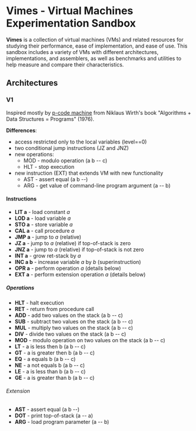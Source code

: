 # Vimes - Virtual Machines Experimentation Sandbox

**Vimes** is a collection of virtual machines (VMs) and related resources for studying their performance, ease of implementation, and ease of use. This sandbox includes a variety of VMs with different architectures, implementations, and assemblers, as well as benchmarks and utilities to help measure and compare their characteristics.

## Architectures

### V1

Inspired mostly by [p-code machine](https://en.wikipedia.org/wiki/P-code_machine) from Niklaus Wirth's book "Algorithms + Data Structures = Programs" (1976).

**Differences**:

- access restricted only to the local variables (level==0)
- two conditional jump instructions (JZ and JNZ)
- new operations:
  - MOD - modulo operation (a b -- c)
  - HLT - stop execution
- new instruction (EXT) that extends VM with new functionality
  - AST - assert equal (a b --)
  - ARG - get value of command-line program argument (a -- b)



#### Instructions

- **LIT a** - load constant *a*
- **LOD a** - load variable *a*
- **STO a** - store variable *a*
- **CAL a** - call procedure *a*
- **JMP a** - jump to *a* (relative)
- **JZ a** - jump to *a* (relative) if top-of-stack is zero
- **JNZ a** - jump to *a* (relative) if top-of-stack is not zero
- **INT a** - grow ret-stack by *a*
- **INC a b** - increase variable *a* by *b* (superinstruction)
- **OPR a** - perform operation *a* (details below)
- **EXT a** - perform extension operation *a* (details below)

##### Operations

- **HLT** - halt execution
- **RET** - return from procedure call
- **ADD** - add two values on the stack (a b -- c)
- **SUB** - subtract two values on the stack (a b -- c)
- **MUL** - multiply two values on the stack (a b -- c)
- **DIV** - divide two values on the stack (a b -- c)
- **MOD** - modulo operation on two values on the stack (a b -- c)
- **LT** - a is less then b (a b -- c)
- **GT** - a is greater then b (a b -- c) 
- **EQ** - a equals b (a b -- c)
- **NE** - a not equals b (a b -- c)
- **LE** - a is less than b (a b -- c)
- **GE** - a is greater than b (a b -- c)

###### Extension

- **AST** - assert equal (a b --)
- **DOT** - print top-of-stack (a -- a)
- **ARG** - load program parameter (a -- b)



